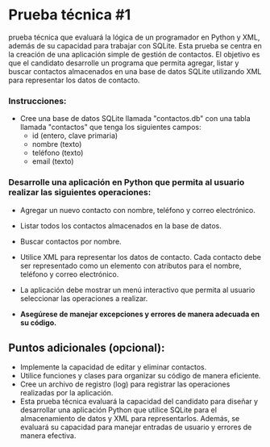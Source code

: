 # Prueba técnica #1
prueba técnica que evaluará la lógica de un programador en Python y XML, además de su capacidad para trabajar con SQLite. Esta prueba se centra en la creación de una aplicación simple de gestión de contactos. El objetivo es que el candidato desarrolle un programa que permita agregar, listar y buscar contactos almacenados en una base de datos SQLite utilizando XML para representar los datos de contacto.

### Instrucciones:
* Cree una base de datos SQLite llamada "contactos.db" con una tabla llamada "contactos" que tenga los siguientes campos:
    * id (entero, clave primaria)
    * nombre (texto)
    * teléfono (texto)
    * email (texto)
        
### Desarrolle una aplicación en Python que permita al usuario realizar las siguientes operaciones:
* Agregar un nuevo contacto con nombre, teléfono y correo electrónico.
* Listar todos los contactos almacenados en la base de datos.
* Buscar contactos por nombre.
* Utilice XML para representar los datos de contacto. Cada contacto debe ser representado como un elemento <contacto> con atributos para el nombre, teléfono y correo electrónico.
* La aplicación debe mostrar un menú interactivo que permita al usuario seleccionar las operaciones a realizar.

* **Asegúrese de manejar excepciones y errores de manera adecuada en su código.**

## Puntos adicionales (opcional):
* Implemente la capacidad de editar y eliminar contactos.
* Utilice funciones y clases para organizar su código de manera eficiente.
* Cree un archivo de registro (log) para registrar las operaciones realizadas por la aplicación.
* Esta prueba técnica evaluará la capacidad del candidato para diseñar y desarrollar una aplicación Python que utilice SQLite para el almacenamiento de datos y XML para representarlos. Además, se evaluará su capacidad para manejar entradas de usuario y errores de manera efectiva.
